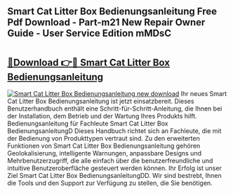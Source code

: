 ## Smart Cat Litter Box Bedienungsanleitung Free Pdf Download - Part-m21 New Repair Owner Guide - User Service Edition mMDsC

# <h2><a href="http://df4f7ah.blite.top/?on=Smart+Cat+Litter+Box+Bedienungsanleitung">🔗Download 👉🔴 Smart Cat Litter Box Bedienungsanleitung</a></h2>

[![Smart Cat Litter Box Bedienungsanleitung new download](https://i.imgur.com/lujVjoI.png)](http://df4f7ah.blite.top/?on=Smart+Cat+Litter+Box+Bedienungsanleitung)
Ihr neues Smart Cat Litter Box Bedienungsanleitung ist jetzt einsatzbereit. Dieses Benutzerhandbuch enthält eine Schritt-für-Schritt-Anleitung, die Ihnen bei der Installation, dem Betrieb und der Wartung Ihres Produkts hilft. Bedienungsanleitung für Fachleute Smart Cat Litter Box BedienungsanleitungD Dieses Handbuch richtet sich an Fachleute, die mit der Bedienung von Produkttypen vertraut sind. Zu den erweiterten Funktionen von Smart Cat Litter Box Bedienungsanleitung gehören Geolokalisierung, intelligente Warnungen, anpassbare Designs und Mehrbenutzerzugriff, die alle einfach über die benutzerfreundliche und intuitive Benutzeroberfläche gesteuert werden können. Ihr Erfolg ist unser Ziel Smart Cat Litter Box BedienungsanleitungDD. Wir sind bestrebt, Ihnen die Tools und den Support zur Verfügung zu stellen, die Sie benötigen.
